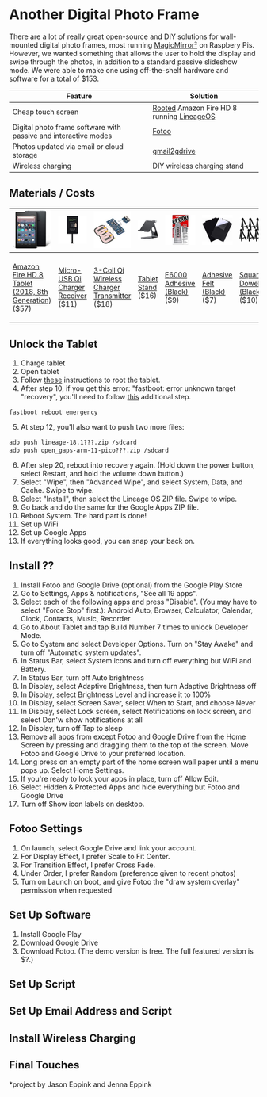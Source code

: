 # Another Digital Photo Frame
There are a lot of really great open-source and DIY solutions for wall-mounted digital photo frames, most running [MagicMirror²](https://github.com/MichMich/MagicMirror) on Raspbery Pis. However, we wanted something that allows the user to hold the display and swipe through the photos, in addition to a standard passive slideshow mode. We were able to make one using off-the-shelf hardware and software for a total of $153.

| Feature | Solution |
| --- | --- |
| Cheap touch screen | [Rooted](https://forum.xda-developers.com/t/fire-hd-8-2018-only-unbrick-downgrade-unlock-root.3894256/) Amazon Fire HD 8 running [LineageOS](https://lineageos.org/) |
| Digital photo frame software with passive and interactive modes | [Fotoo](https://play.google.com/store/apps/details?id=com.bo.fotoo&hl=en_US&gl=US) |
| Photos updated via email or cloud storage | [gmail2gdrive](https://github.com/ahochsteger/gmail2gdrive) |
| Wireless charging | DIY wireless charging stand |

## Materials / Costs
![Amazon Fire HD 8 Tablet (2018, 8th Generation)](images/fire_tablet.jpg) | ![Qi Receiver](images/qi_receiver.jpg) | ![Qi Wireless Charger)](images/qi_wireless_charger.jpg) | ![Tablet Stand](images/stand.jpg) | ![E6000 Glue (Black)](images/e6000.jpg) | ![Adhesive Felt (Black)](images/adhesive_felt.jpg) | ![Wooden Dowels (Black)](images/easels.jpg) | ![Fotoo - Digital Photo Frame Photo Slideshow Player](images/fotoo.jpg) |
| --- | --- | --- | --- | --- | --- | --- | --- |
| [Amazon Fire HD 8 Tablet (2018, 8th Generation)](https://www.amazon.com/gp/product/B0794RHPZD) ($57) | [Micro-USB Qi Charger Receiver](https://www.amazon.com/gp/product/B07C82R5DD) ($11) | [3-Coil Qi Wireless Charger Transmitter](https://www.amazon.com/gp/product/B07M6CRGFP) ($18) | [Tablet Stand](https://www.amazon.com/dp/B06XKCSJDB) ($16) | [E6000 Adhesive (Black)](https://www.amazon.com/Eclectic-Products-Multipurpose-Adhesive-2-Ounce/dp/B07DS6BZR8) ($9) | [Adhesive Felt (Black)](https://www.amazon.com/gp/product/B08CZFQB7M) ($7) | [Square Dowels (Black)](https://www.amazon.com/dp/B00NLOYFTE) ($10) | [Fotoo - Digital Photo Frame Photo Slideshow Player](https://play.google.com/store/apps/details?id=com.bo.fotoo&hl=en_US&gl=US) ($25) |

## Unlock the Tablet
1. Charge tablet
2. Open tablet
3. Follow [these](https://forum.xda-developers.com/t/fire-hd-8-2018-only-unbrick-downgrade-unlock-root.3894256/) instructions to root the tablet.
4. After step 10, if you get this error: "fastboot: error unknown target "recovery", you'll need to follow [this](https://forum.xda-developers.com/t/fire-hd-8-2018-only-unbrick-downgrade-unlock-root.3894256/post-85721447) additional step.
```
fastboot reboot emergency
```
5. At step 12, you'll also want to push two more files:
```
adb push lineage-18.1???.zip /sdcard
adb push open_gaps-arm-11-pico???.zip /sdcard
```
6. After step 20, reboot into recovery again. (Hold down the power button, select Restart, and hold the volume down button.)
7. Select "Wipe", then "Advanced Wipe", and select System, Data, and Cache. Swipe to wipe.
8. Select "Install", then select the Lineage OS ZIP file. Swipe to wipe.
9. Go back and do the same for the Google Apps ZIP file.
10. Reboot System. The hard part is done!
11. Set up WiFi
12. Set up Google Apps
13. If everything looks good, you can snap your back on.

## Install ??
1. Install Fotoo and Google Drive (optional) from the Google Play Store
2. Go to Settings, Apps & notifications, "See all 19 apps".
3. Select each of the following apps and press "Disable". (You may have to select "Force Stop" first.): Android Auto, Browser, Calculator, Calendar, Clock, Contacts, Music, Recorder
4. Go to About Tablet and tap Build Number 7 times to unlock Developer Mode.
5. Go to System and select Developer Options. Turn on "Stay Awake" and turn off "Automatic system updates".
6. In Status Bar, select System icons and turn off everything but WiFi and Battery.
7. In Status Bar, turn off Auto brightness
8. In Display, select Adaptive Brightness, then turn Adaptive Brightness off
9. In Display, select Brightness Level and increase it to 100%
10. In Display, select Screen Saver, select When to Start, and choose Never
11. In Display, select Lock screen, select Notifications on lock screen, and select Don'w show notifications at all
13. In Display, turn off Tap to sleep
14. Remove all apps from except Fotoo and Google Drive from the Home Screen by pressing and dragging them to the top of the screen. Move Fotoo and Google Drive to your preferred location.
15. Long press on an empty part of the home screen wall paper until a menu pops up. Select Home Settings.
16. If you're ready to lock your apps in place, turn off Allow Edit.
17. Select Hidden & Protected Apps and hide everything but Fotoo and Google Drive
18. Turn off Show icon labels on desktop.

## Fotoo Settings
1. On launch, select Google Drive and link your account.
2. For Display Effect, I prefer Scale to Fit Center.
3. For Transition Effect, I prefer Cross Fade.
4. Under Order, I prefer Random (preference given to recent photos)
5. Turn on Launch on boot, and give Fotoo the "draw system overlay" permission when requested

## Set Up Software
1. Install Google Play
2. Download Google Drive
3. Download Fotoo. (The demo version is free. The full featured version is $?.)

## Set Up Script

## Set Up Email Address and Script

## Install Wireless Charging

## Final Touches

\*project by Jason Eppink and Jenna Eppink
